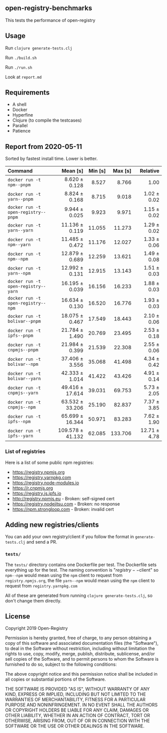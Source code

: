 ## open-registry-benchmarks

This tests the performance of open-registry

## Usage

Run `clojure generate-tests.clj`

Run `./build.sh`

Run `./run.sh`

Look at `report.md`

## Requirements

- A shell
- Docker
- Hyperfine
- Clojure (to compile the testcases)
- Parallel
- Patience

<!-- REPORT -->
## Report from 2020-05-11

Sorted by fastest install time. Lower is better.


| Command | Mean [s] | Min [s] | Max [s] | Relative |
|:---|---:|---:|---:|---:|
| `docker run -t npm--pnpm` | 8.620 ± 0.128 | 8.527 | 8.766 | 1.00 |
| `docker run -t yarn--pnpm` | 8.824 ± 0.168 | 8.715 | 9.018 | 1.02 ± 0.02 |
| `docker run -t open-registry--pnpm` | 9.944 ± 0.025 | 9.923 | 9.971 | 1.15 ± 0.02 |
| `docker run -t yarn--yarn` | 11.136 ± 0.119 | 11.055 | 11.273 | 1.29 ± 0.02 |
| `docker run -t npm--yarn` | 11.485 ± 0.472 | 11.176 | 12.027 | 1.33 ± 0.06 |
| `docker run -t npm--npm` | 12.879 ± 0.689 | 12.259 | 13.621 | 1.49 ± 0.08 |
| `docker run -t yarn--npm` | 12.992 ± 0.131 | 12.915 | 13.143 | 1.51 ± 0.03 |
| `docker run -t open-registry--yarn` | 16.195 ± 0.039 | 16.156 | 16.233 | 1.88 ± 0.03 |
| `docker run -t open-registry--npm` | 16.634 ± 0.130 | 16.520 | 16.776 | 1.93 ± 0.03 |
| `docker run -t bolivar--pnpm` | 18.075 ± 0.467 | 17.549 | 18.443 | 2.10 ± 0.06 |
| `docker run -t ipfs--pnpm` | 21.784 ± 1.490 | 20.769 | 23.495 | 2.53 ± 0.18 |
| `docker run -t cnpmjs--pnpm` | 21.984 ± 0.399 | 21.539 | 22.308 | 2.55 ± 0.06 |
| `docker run -t bolivar--npm` | 37.406 ± 3.556 | 35.068 | 41.498 | 4.34 ± 0.42 |
| `docker run -t bolivar--yarn` | 42.333 ± 1.014 | 41.422 | 43.426 | 4.91 ± 0.14 |
| `docker run -t cnpmjs--yarn` | 49.416 ± 17.614 | 39.031 | 69.753 | 5.73 ± 2.05 |
| `docker run -t cnpmjs--npm` | 63.532 ± 33.206 | 25.190 | 82.837 | 7.37 ± 3.85 |
| `docker run -t ipfs--npm` | 65.699 ± 16.344 | 50.971 | 83.283 | 7.62 ± 1.90 |
| `docker run -t ipfs--yarn` | 109.578 ± 41.132 | 62.085 | 133.706 | 12.71 ± 4.78 |
<!-- REPORT_END -->

### List of registries

Here is a list of some public npm registries:

- https://registry.npmjs.org
- https://registry.yarnpkg.com
- https://registry.node-modules.io
- https://r.cnpmjs.org
- https://registry.js.ipfs.io
- http://registry.npmjs.eu - Broken: self-signed cert
- https://registry.nodejitsu.com - Broken: no response
- https://npm.strongloop.com - Broken: invalid cert

## Adding new registries/clients

You can add your own registry/client if you follow the format in
`generate-tests.clj` and send a PR.

### `tests/`

The `tests/` directory contains one Dockerfile per test. The Dockerfile
sets everything up for the test. The naming convention is "$registry--$client"
so `npm--npm` would mean using the `npm` client to request from `registry.npmjs.org`,
the file `yarn--npm` would mean using the `npm` client to request from `registry.yarnpkg.com`

All of these are generated from running `clojure generate-tests.clj`, so don't
change them directly.

## License

Copyright 2019 Open-Registry

Permission is hereby granted, free of charge, to any person obtaining a copy of this software and associated documentation files (the "Software"), to deal in the Software without restriction, including without limitation the rights to use, copy, modify, merge, publish, distribute, sublicense, and/or sell copies of the Software, and to permit persons to whom the Software is furnished to do so, subject to the following conditions:

The above copyright notice and this permission notice shall be included in all copies or substantial portions of the Software.

THE SOFTWARE IS PROVIDED "AS IS", WITHOUT WARRANTY OF ANY KIND, EXPRESS OR IMPLIED, INCLUDING BUT NOT LIMITED TO THE WARRANTIES OF MERCHANTABILITY, FITNESS FOR A PARTICULAR PURPOSE AND NONINFRINGEMENT. IN NO EVENT SHALL THE AUTHORS OR COPYRIGHT HOLDERS BE LIABLE FOR ANY CLAIM, DAMAGES OR OTHER LIABILITY, WHETHER IN AN ACTION OF CONTRACT, TORT OR OTHERWISE, ARISING FROM, OUT OF OR IN CONNECTION WITH THE SOFTWARE OR THE USE OR OTHER DEALINGS IN THE SOFTWARE.
